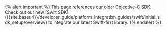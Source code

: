 <br>
{% alert important %}
This page references our older Objective-C SDK. Check out our new [Swift SDK]({{site.baseurl}}/developer_guide/platform_integration_guides/swift/initial_sdk_setup/overview/) to integrate our latest Swift-first library.
{% endalert %}
